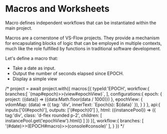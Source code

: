 
# Macros and Worksheets

Macro defines independent workflows that can be instantiated within the main project.


<note level="warning" label="Important">
Macros are a cornerstone of VS-Flow projects. They provide a mechanism for 
encapsulating blocks of logic that can be employed in multiple contexts, 
much like the role fulfilled by functions in traditional software development.
</note>

Let's define a macro that:
*  Take a date as input.
*  Output the number of seconds elapsed since EPOCH.
*  Display a simple view

<js-cell>
/*
project = await project.with({
    macros:[{
        typeId:'EPOCH',
        workflow:{
            branches:[
                `(map#epoch)>>(view#epochView)`, 
            ],
            configurations:{ 
                epoch: { 
                    project: ({data}) => ({data:Math.floor(data / 1000)})
                },
                epochView: { 
                     vdomMap: (data) => ({
                         tag: 'div',
                         innerText: `Epoch(s): ${data}`
                     }),
                }
            }
        },
        api:{
            inputs:['0(#epoch)'],
            outputs: ['(#epoch)0']
        },
        html: ({instancePool}) => ({
            tag:'div',
            class: 'd-flex rounded p-2',
            children: [
                instancePool.get('epochView').html()
            ]
        })
    }],
    workflow:{
        branches: [
            '(#date)>>(EPOCH#macro)>>(console#console)'
        ],
    }
})
*/
</js-cell>
